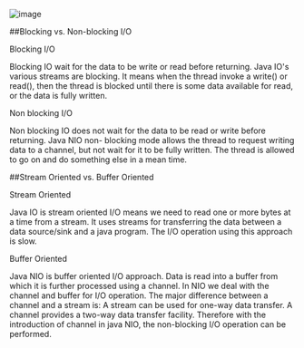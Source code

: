 ![image](https://github.com/vlantonakos/Java/assets/107072477/ddc8cf60-23c3-4285-a8f7-f400298e2872)

##Blocking vs. Non-blocking I/O

Blocking I/O

Blocking IO wait for the data to be write or read before returning. 
Java IO's various streams are blocking. 
It means when the thread invoke a write() or read(), then the thread is blocked until there is some data available for read, or the data is fully written.

Non blocking I/O

Non blocking IO does not wait for the data to be read or write before returning. 
Java NIO non- blocking mode allows the thread to request writing data to a channel, but not wait for it to be fully written. The thread is allowed to go on and do something else in a mean time.

##Stream Oriented vs. Buffer Oriented

Stream Oriented

Java IO is stream oriented I/O means we need to read one or more bytes at a time from a stream. 
It uses streams for transferring the data between a data source/sink and a java program. 
The I/O operation using this approach is slow.

Buffer Oriented

Java NIO is buffer oriented I/O approach. Data is read into a buffer from which it is further processed using a channel. 
In NIO we deal with the channel and buffer for I/O operation.
The major difference between a channel and a stream is:
    A stream can be used for one-way data transfer.
    A channel provides a two-way data transfer facility.
Therefore with the introduction of channel in java NIO, the non-blocking I/O operation can be performed.
